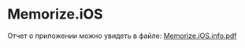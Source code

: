 # Memorize.iOS

Отчет о приложении можно увидеть в файле: [Memorize.iOS.info.pdf](https://github.com/blessedbyjobs/Memorize.iOS/blob/main/Memorize.iOS.info.pdf)
